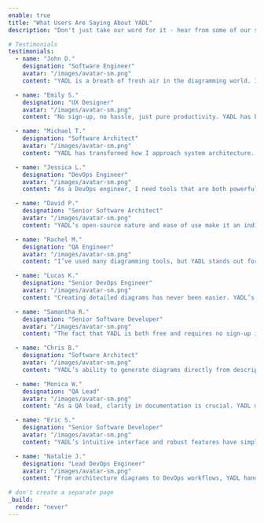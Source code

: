 ```yaml
---
enable: true
title: "What Users Are Saying About YADL"
description: "Don't just take our word for it - hear from some of our satisfied users!  Check out some of our testimonials below to see what others are saying about YADL."

# Testimonials
testimonials:
  - name: "John D."
    designation: "Software Engineer"
    avatar: "/images/avatar-sm.png"
    content: "YADL is a breath of fresh air in the diagramming world. It's free, open-source, and incredibly easy to use!"

  - name: "Emily S."
    designation: "UX Designer"
    avatar: "/images/avatar-sm.png"
    content: "No sign-up, no hassle, just pure productivity. YADL has become my go-to tool for all my diagramming needs."

  - name: "Michael T."
    designation: "Software Architect"
    avatar: "/images/avatar-sm.png"
    content: "YADL has transformed how I approach system architecture. The AI-assisted diagram generation is a massive time-saver, and the export options make sharing designs a breeze."

  - name: "Jessica L."
    designation: "DevOps Engineer"
    avatar: "/images/avatar-sm.png"
    content: "As a DevOps engineer, I need tools that are both powerful and flexible. YADL’s browser-based platform fits perfectly into my workflow, allowing me to quickly generate and refine infrastructure diagrams."

  - name: "David P."
    designation: "Senior Software Architect"
    avatar: "/images/avatar-sm.png"
    content: "YADL’s open-source nature and ease of use make it an indispensable tool in my toolkit. The ability to export high-quality diagrams without any restrictions is a game-changer for software architects."

  - name: "Rachel M."
    designation: "QA Engineer"
    avatar: "/images/avatar-sm.png"
    content: "I’ve used many diagramming tools, but YADL stands out for its simplicity and effectiveness. The live preview and AI generation features are incredibly helpful when documenting complex QA processes."

  - name: "Lucas K."
    designation: "Senior DevOps Engineer"
    avatar: "/images/avatar-sm.png"
    content: "Creating detailed diagrams has never been easier. YADL’s free and open-source platform is perfect for DevOps teams who need quick, accurate representations of their CI/CD pipelines."

  - name: "Samantha R."
    designation: "Senior Software Developer"
    avatar: "/images/avatar-sm.png"
    content: "The fact that YADL is both free and requires no sign-up is incredible. It’s become my go-to tool for creating and sharing software design diagrams with my team."

  - name: "Chris B."
    designation: "Software Architect"
    avatar: "/images/avatar-sm.png"
    content: "YADL’s ability to generate diagrams directly from descriptions is a lifesaver. It has streamlined our design process and improved collaboration across teams."

  - name: "Monica W."
    designation: "QA Lead"
    avatar: "/images/avatar-sm.png"
    content: "As a QA lead, clarity in documentation is crucial. YADL makes it easy to create, preview, and export test case diagrams, ensuring everyone is on the same page."

  - name: "Eric S."
    designation: "Senior Software Developer"
    avatar: "/images/avatar-sm.png"
    content: "YADL’s intuitive interface and robust features have simplified our diagramming tasks. The fact that it’s open-source and free only adds to its value for our development team."

  - name: "Natalie J."
    designation: "Lead DevOps Engineer"
    avatar: "/images/avatar-sm.png"
    content: "From architecture diagrams to DevOps workflows, YADL handles it all. The AI-powered features and real-time collaboration have made it an essential part of our toolset."

# don't create a separate page
_build:
  render: "never"
---
```

